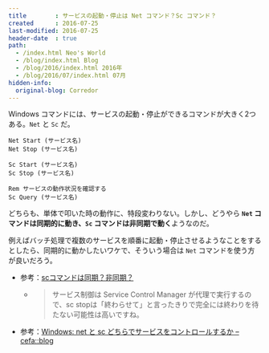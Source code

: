 ```yaml
---
title        : サービスの起動・停止は Net コマンド？Sc コマンド？
created      : 2016-07-25
last-modified: 2016-07-25
header-date  : true
path:
  - /index.html Neo's World
  - /blog/index.html Blog
  - /blog/2016/index.html 2016年
  - /blog/2016/07/index.html 07月
hidden-info:
  original-blog: Corredor
---
```


Windows コマンドには、サービスの起動・停止ができるコマンドが大きく2つある。`Net` と `Sc` だ。

```batch
Net Start (サービス名)
Net Stop (サービス名)

Sc Start (サービス名)
Sc Stop (サービス名)

Rem サービスの動作状況を確認する
Sc Query (サービス名)
```

どちらも、単体で叩いた時の動作に、特段変わりない。しかし、どうやら **`Net` コマンドは同期的に動き、`Sc` コマンドは非同期で動く**ようなのだ。

例えばバッチ処理で複数のサービスを順番に起動・停止させるようなことをするとしたら、同期的に動かしたいワケで、そういう場合は `Net` コマンドを使う方が良いだろう。

- 参考：[scコマンドは同期？非同期？](https://social.msdn.microsoft.com/Forums/ja-JP/1a46ed75-13f3-495f-8497-764d234e8b7d/sc?forum=windowsgeneraldevelopmentissuesja)
  - > サービス制御は Service Control Manager が代理で実行するので、sc stopは「終わらせて」と言ったきりで完全には終わりを待たない可能性は高いですね。
- 参考：[Windows: net と sc どちらでサービスをコントロールするか – cefa::blog](http://cefa.sakura.ne.jp/cefablog/2012/01/22/windows-net%E3%81%A8sc%E3%81%A9%E3%81%A1%E3%82%89%E3%81%A7%E3%82%B5%E3%83%BC%E3%83%93%E3%82%B9%E3%82%92%E3%82%B3%E3%83%B3%E3%83%88%E3%83%AD%E3%83%BC%E3%83%AB%E3%81%99%E3%82%8B%E3%81%8B/)
